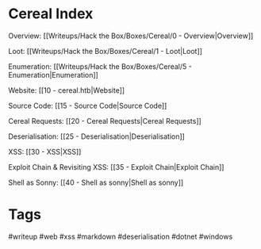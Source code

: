 # Cereal Index

Overview: [[Writeups/Hack the Box/Boxes/Cereal/0 - Overview|Overview]]

Loot: [[Writeups/Hack the Box/Boxes/Cereal/1 - Loot|Loot]]

Enumeration: [[Writeups/Hack the Box/Boxes/Cereal/5 - Enumeration|Enumeration]]

Website: [[10 - cereal.htb|Website]]

Source Code: [[15 - Source Code|Source Code]]

Cereal Requests: [[20 - Cereal Requests|Cereal Requests]]

Deserialisation: [[25 - Deserialisation|Deserialisation]]

XSS: [[30 - XSS|XSS]]

Exploit Chain & Revisiting XSS: [[35 - Exploit Chain|Exploit Chain]]

Shell as Sonny: [[40 - Shell as sonny|Shell as sonny]]

# Tags

#writeup #web #xss #markdown #deserialisation #dotnet #windows